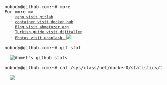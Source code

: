 <pre class="rich-diff-level-zero">nobody@github.com:<span class="pl-k rich-diff-level-one">~</span><span class="pl-c rich-diff-level-one"><span class="pl-c">#</span> more</span>
For more =<span class="pl-k rich-diff-level-one">&gt;</span>
  - <a href="https://gitlab.com/ahmetozer" rel="nofollow"><code>repo visit gitlab</code></a>
  - <a href="https://hub.docker.com/u/ahmetozer/" rel="nofollow"><code>container visit docker hub</code></a>
  - <a href="https://ahmetozer.org" rel="nofollow"><code>Blog visit ahmetozer.org</code></a>
  - <a href="https://www.dijitaller.com/author/ahmet/" rel="nofollow"><code>Turkish guide visit dijitaller</code></a>
  - <a href="https://unsplash.com/@ahmetozer" rel="nofollow"><code>Photos visit unsplash  <img src="https://unsplash.com/favicon-16x16.png" style="max-width:100%;"></code></a>

nobody@github.com:<span class="pl-k rich-diff-level-one">~</span><span class="pl-c rich-diff-level-one"><span class="pl-c">#</span> git stat</span>

  <img src="https://github-readme-stats.vercel.app/api?username=ahmetozer&show_icons=true" alt="Ahmet's github stats"  style="max-width:100%;">

nobody@github.com:<span class="pl-k rich-diff-level-one">~</span><span class="pl-c rich-diff-level-one"><span class="pl-c">#</span> cat /sys/class/net/docker0/statistics/tx_packets</span>

  <img src="https://visitor-badge.laobi.icu/badge?page_id=ahmetozer.ahmetozer" style="max-width:100%;">

</pre>

<!--
**ahmetozer/ahmetozer** is a ✨ _special_ ✨ repository because its `README.md` (this file) appears on your GitHub profile.

Here are some ideas to get you started:

- 🔭 I’m currently working on ...
- 🌱 I’m currently learning ...
- 👯 I’m looking to collaborate on ...
- 🤔 I’m looking for help with ...
- 💬 Ask me about ...
- 📫 How to reach me: ...
- 😄 Pronouns: ...
- ⚡ Fun fact: ...
-->
